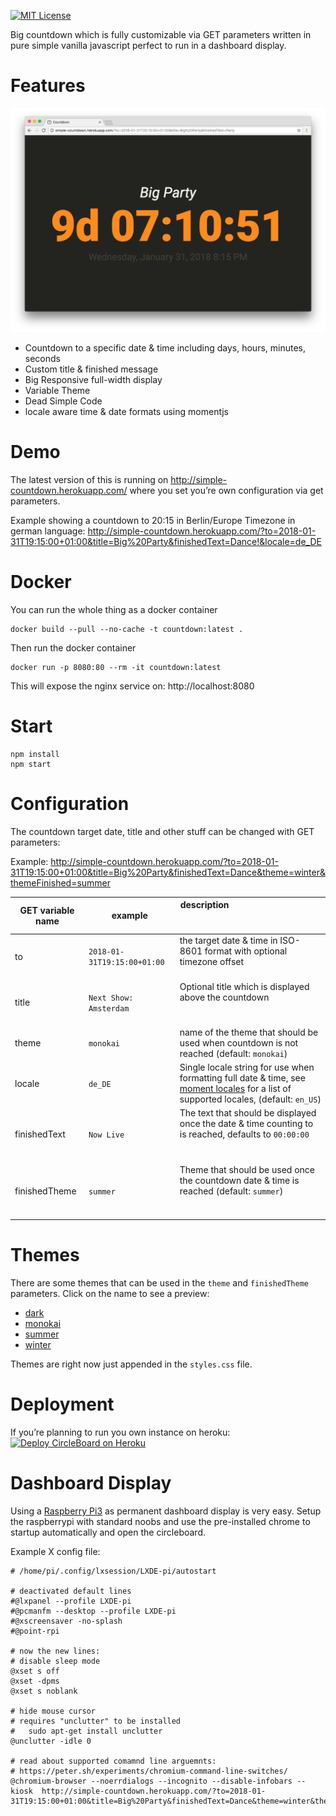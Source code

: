 [![MIT License](https://badges.frapsoft.com/os/mit/mit.svg?v=102)](https://github.com/ellerbrock/open-source-badge/)

Big countdown which is fully customizable via GET parameters written in pure simple vanilla javascript perfect to run in a dashboard display.

# Features

![Screenshot of Countdown in Action 2018-01-22](https://raw.githubusercontent.com/Ephigenia/countdown/master/screenshot.png)

- Countdown to a specific date & time including days, hours, minutes, seconds
- Custom title & finished message
- Big Responsive full-width display
- Variable Theme
- Dead Simple Code
- locale aware time & date formats using momentjs

# Demo

The latest version of this is running on http://simple-countdown.herokuapp.com/ where you set you’re own configuration via get parameters.

Example showing a countdown to 20:15 in Berlin/Europe Timezone in german language:
http://simple-countdown.herokuapp.com/?to=2018-01-31T19:15:00+01:00&title=Big%20Party&finishedText=Dance!&locale=de_DE

# Docker

You can run the whole thing as a docker container

    docker build --pull --no-cache -t countdown:latest .

Then run the docker container

    docker run -p 8080:80 --rm -it countdown:latest

This will expose the nginx service on: http://localhost:8080

# Start

    npm install
    npm start

# Configuration

The countdown target date, title and other stuff can be changed with GET parameters:

Example: http://simple-countdown.herokuapp.com/?to=2018-01-31T19:15:00+01:00&title=Big%20Party&finishedText=Dance&theme=winter&themeFinished=summer

| GET variable name	| example                     | description                                                                                                                                                                                   |
|-------------------|-----------------------------|-----------------------------------------------------------------------------------------------------------------------------------------------------------------------------------------------|
| to	            | `2018-01-31T19:15:00+01:00` | the target date & time in ISO-8601 format with optional timezone offset                                                                                                                       |
| title             | `Next Show: Amsterdam`      | Optional title which is displayed above the countdown                                                                                                                                         |
| theme             | `monokai`                   | name of the theme that should be used when countdown is not reached (default: `monokai`)                                                                                                      |
| locale            | `de_DE`                     | Single locale string for use when formatting full date & time, see [moment locales](https://github.com/moment/moment/tree/develop/locale) for a list of supported locales, (default: `en_US`) |
| finishedText      | `Now Live`                  | The text that should be displayed once the date & time counting to is reached, defaults to `00:00:00`                                                                                         |
| finishedTheme     | `summer`                    | Theme that should be used once the countdown date & time is reached (default: `summer`)                                                                                                       |

# Themes

There are some themes that can be used in the `theme` and `finishedTheme` parameters. Click on the name to see a preview:

- [dark](http://simple-countdown.herokuapp.com/?to=2023-01-31T19:15:00+01:00&title=Countdown%20Title%20Value&theme=dark)
- [monokai](http://simple-countdown.herokuapp.com/?to=2023-01-31T19:15:00+01:00&title=Countdown%20Title%20Value&theme=monokai)
- [summer](http://simple-countdown.herokuapp.com/?to=2023-01-31T19:15:00+01:00&title=Countdown%20Title%20Value&theme=summer)
- [winter](http://simple-countdown.herokuapp.com/?to=2023-01-31T19:15:00+01:00&title=Countdown%20Title%20Value&theme=winter)

Themes are right now just appended in the `styles.css` file.

# Deployment

If you’re planning to run you own instance on heroku:
[![Deploy CircleBoard on Heroku](https://www.herokucdn.com/deploy/button.svg)](https://heroku.com/deploy)

# Dashboard Display

Using a [Raspberry Pi3](https://www.raspberrypi.org) as permanent dashboard display is very easy. Setup the raspberrypi with standard noobs and use the pre-installed chrome to startup automatically and open the circleboard.

Example X config file:

```
# /home/pi/.config/lxsession/LXDE-pi/autostart

# deactivated default lines
#@lxpanel --profile LXDE-pi
#@pcmanfm --desktop --profile LXDE-pi
#@xscreensaver -no-splash
#@point-rpi

# now the new lines:
# disable sleep mode
@xset s off
@xset -dpms
@xset s noblank

# hide mouse cursor
# requires "unclutter" to be installed
#   sudo apt-get install unclutter
@unclutter -idle 0

# read about supported comamnd line arguemnts:
# https://peter.sh/experiments/chromium-command-line-switches/
@chromium-browser --noerrdialogs --incognito --disable-infobars --kiosk  http://simple-countdown.herokuapp.com/?to=2018-01-31T19:15:00+01:00&title=Big%20Party&finishedText=Dance&theme=winter&themeFinished=summer&locale=de_DE
```
